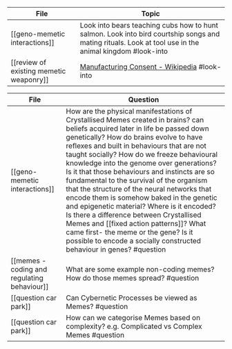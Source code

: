 <!-- QueryToSerialize: TABLE L.text as "Topic" FROM "source/content" FLATTEN file.lists as L WHERE contains(L.tags, "#look-into") -->
<!-- SerializedQuery: TABLE L.text as "Topic" FROM "source/content" FLATTEN file.lists as L WHERE contains(L.tags, "#look-into") -->

| File                                                                                           | Topic                                                                                                                                                  |
| ---------------------------------------------------------------------------------------------- | ------------------------------------------------------------------------------------------------------------------------------------------------------ |
| [[geno-memetic interactions]]                     | Look into bears teaching cubs how to hunt salmon. Look into bird courtship songs and mating rituals. Look at tool use in the animal kingdom #look-into |
| [[review of existing memetic weaponry]] | [Manufacturing Consent - Wikipedia](https://en.wikipedia.org/wiki/Manufacturing_Consent) #look-into                                                    |
<!-- SerializedQuery END -->

<!-- QueryToSerialize: TABLE L.text as "Question" FROM "source/content" FLATTEN file.lists as L WHERE contains(L.tags, "#question") -->
<!-- SerializedQuery: TABLE L.text as "Question" FROM "source/content" FLATTEN file.lists as L WHERE contains(L.tags, "#question") -->

| File                                                                                                   | Question                                                                                                                                                                                                                                                                                                                                                                                                                                                                                                                                                                                                                                                                                                                                                    |
| ------------------------------------------------------------------------------------------------------ | ----------------------------------------------------------------------------------------------------------------------------------------------------------------------------------------------------------------------------------------------------------------------------------------------------------------------------------------------------------------------------------------------------------------------------------------------------------------------------------------------------------------------------------------------------------------------------------------------------------------------------------------------------------------------------------------------------------------------------------------------------------- |
| [[geno-memetic interactions]]                             | How are the physical manifestations of Crystallised Memes created in brains? can beliefs acquired later in life be passed down genetically? How do brains evolve to have reflexes and built in behaviours that are not taught socially? How do we freeze behavioural knowledge into the genome over generations? Is it that those behaviours and instincts are so fundamental to the survival of the organism that the structure of the neural networks that encode them is somehow baked in the genetic and epigenetic material? Where is it encoded? Is there a difference between Crystallised Memes and [[fixed action patterns]]? What came first- the meme or the gene? Is it possible to encode a socially constructed behaviour in genes? #question |
| [[memes - coding and regulating behaviour]] | What are some example non-coding memes? How do those memes spread? #question                                                                                                                                                                                                                                                                                                                                                                                                                                                                                                                                                                                                                                                                                |
| [[question car park]]                                             | Can Cybernetic Processes be viewed as Memes? #question                                                                                                                                                                                                                                                                                                                                                                                                                                                                                                                                                                                                                                                                                                      |
| [[question car park]]                                             | How can we categorise Memes based on complexity? e.g. Complicated vs Complex Memes #question                                                                                                                                                                                                                                                                                                                                                                                                                                                                                                                                                                                                                                                                |
<!-- SerializedQuery END -->
